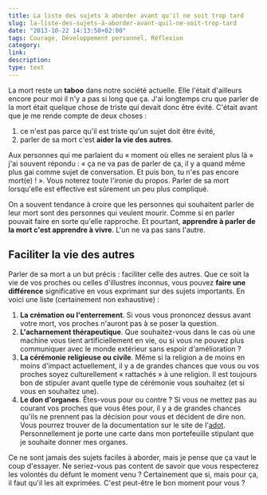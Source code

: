 ```yaml
---
title: La liste des sujets à aborder avant qu'il ne soit trop tard
slug: la-liste-des-sujets-à-aborder-avant-quil-ne-soit-trop-tard
date: "2013-10-22 14:13:50+02:00"
tags: Courage, Développement personnel, Réflexion
category: 
link: 
description: 
type: text
---
```


La mort reste un __taboo__ dans notre société actuelle. Elle l'était d'ailleurs encore pour moi il n'y a pas si long que ça. J'ai longtemps cru que parler de la mort était quelque chose de triste qui devait donc être évité. C'était avant que je me rende compte de deux choses :

1. ce n'est pas parce qu'il est triste qu'un sujet doit être évité,
2. parler de sa mort c'est __aider la vie des autres__.

<!-- TEASER_END -->
Aux personnes qui me parlaient du « moment où elles ne seraient plus là » j'ai souvent répondu : « ça ne va pas de parler de ça, il y a quand même plus gai comme sujet de conversation. Et puis bon, tu n'es pas encore mort(e) ! ». Vous noterez toute l'ironie du propos. Parler de sa mort lorsqu'elle est effective est sûrement un peu plus compliqué.

On a souvent tendance à croire que les personnes qui souhaitent parler de leur mort sont des personnes qui veulent mourir. Comme si en parler pouvait faire en sorte qu'elle rapproche. Et pourtant, __apprendre à parler de la mort c'est apprendre à vivre__. L'un ne va pas sans l'autre.

## Faciliter la vie des autres

Parler de sa mort a un but précis : faciliter celle des autres. Que ce soit la vie de vos proches ou celles d'illustres inconnus, vous pouvez __faire une différence__ significative en vous exprimant sur des sujets importants. En voici une liste (certainement non exhaustive) :

1. __La crémation ou l'enterrement__. Si vous vous prononcez dessus avant votre mort, vos proches n'auront pas à se poser la question.
2. __L'acharnement thérapeutique__. Que souhaitez-vous dans le cas où une machine vous tient artificiellement en vie, ou si vous ne pouvez plus communiquer avec le monde extérieur sans espoir d'amélioration ?
3. __La cérémonie religieuse ou civile__. Même si la religion a de moins en moins d'impact actuellement, il y a de grandes chances que vous ou vos proches soyez culturellement « rattachés » à une religion. Il est toujours bon de stipuler avant quelle type de cérémonie vous souhaitez (et si vous en souhaitez une).
4. __Le don d'organes__. Êtes-vous pour ou contre ? Si vous ne mettez pas au courant vos proches que vous êtes pour, il y a de grandes chances qu'ils ne prennent pas la décision pour vous et décident de dire non. Vous pourrez trouver de la documentation sur le site de l'[adot](http://www.france-adot.org/). Personnellement je porte une carte dans mon portefeuille stipulant que je souhaite donner mes organes.

Ce ne sont jamais des sujets faciles à aborder, mais je pense que ça vaut le coup d'essayer. Ne seriez-vous pas content de savoir que vous respecterez les volontés du défunt le moment venu ? Certainement que si, mais pour ça, il faut qu'il les ait exprimées. C'est peut-être le bon moment pour vous ?


